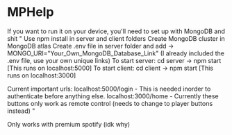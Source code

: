 # MPHelp
If you want to run it on your device, you'll need to set up with MongoDB and shit
" Use npm install in server and client folders
  Create MongoDB cluster in MongoDB atlas
  Create .env file in server folder and add -> MONGO_URI="Your_Own_MongoDB_Database_Link"
  (I already included the .env file, use your own unique links)
  To start server: cd server -> npm start [This runs on localhost:5000]
  To start client: cd client -> npm start [This runs on localhost:3000]

  Current important urls:
  localhost:5000/login - This is needed inorder to authenticate before anything else.
  localhost:3000/home - Currently these buttons only work as remote control (needs to change to player buttons instead) "

Only works with premium spotify (idk why)
